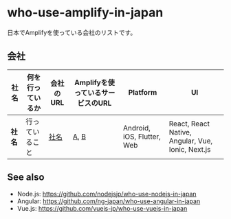 # who-use-amplify-in-japan
日本でAmplifyを使っている会社のリストです。

## 会社

社名 | 何を行っているか | 会社のURL  | Amplifyを使っているサービスのURL | Platform | UI 
------------ | ------- | ------- | ------- | ------- | ------- 
**社名** | 行っていること | [社名](https://example.com) | [A](https://example.com), [B](https://example.com) | Android, iOS, Flutter, Web | React, React Native, Angular, Vue, Ionic, Next.js

## See also
+ Node.js: https://github.com/nodejsjp/who-use-nodejs-in-japan
+ Angular: https://github.com/ng-japan/who-use-angular-in-japan
+ Vue.js: https://github.com/vuejs-jp/who-use-vuejs-in-japan
